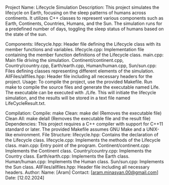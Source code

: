 Project Name: Lifecycle Simulation
Description:
This project simulates the lifecycle on Earth, focusing on the sleep patterns of humans across continents. It utilizes C++ classes to represent various components such as Earth, Continents, Countries, Humans, and the Sun. The simulation runs for a predefined number of days, toggling the sleep status of humans based on the state of the sun.

Components:
lifecycle.hpp: Header file defining the Lifecycle class with its member functions and variables.
lifecycle.cpp: Implementation file containing the member function definitions of the Lifecycle class.
main.cpp: Main file driving the simulation.
Continent/continent.cpp, Country/country.cpp, Earth/earth.cpp, Human/human.cpp, Sun/sun.cpp: Files defining classes representing different elements of the simulation.
AllFiles/allfiles.hpp: Header file including all necessary headers for the project.
Usage:
To compile the project, use the provided Makefile. Run make to compile the source files and generate the executable named Life. The executable can be executed with ./Life. This will initiate the lifecycle simulation, and the results will be stored in a text file named LifeCycleResult.txt.

Compilation:
Compile: make
Clean: make del (Removes the executable file)
Clean All: make delall (Removes the executable file and the result file)
Dependencies:
This project requires a C++ compiler with support for C++11 standard or later.
The provided Makefile assumes GNU Make and a UNIX-like environment.
File Structure:
lifecycle.hpp: Contains the declaration of the Lifecycle class.
lifecycle.cpp: Implements the methods of the Lifecycle class.
main.cpp: Entry point of the program.
Continent/continent.cpp: Implements the Continent class.
Country/country.cpp: Implements the Country class.
Earth/earth.cpp: Implements the Earth class.
Human/human.cpp: Implements the Human class.
Sun/sun.cpp: Implements the Sun class.
AllFiles/allfiles.hpp: Header file including all necessary headers.
Author:
Name: [Aram]
Contact: [aram.minasyan.00@gmail.com]
Date: [12.02.2024]
